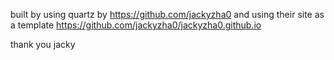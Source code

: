 built by using quartz by https://github.com/jackyzha0 and using their site as a template https://github.com/jackyzha0/jackyzha0.github.io

thank you jacky